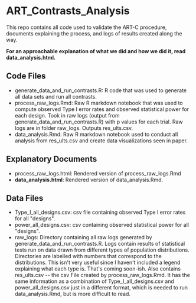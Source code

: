 # ART_Contrasts_Analysis
This repo contains all code used to validate the ART-C procedure, documents explaining the process, and logs of results created along the way.

**For an approachable explanation of what we did and how we did it, read data_analysis.html.**

## Code Files
* generate_data_and_run_contrasts.R: R code that was used to generate all data sets and run all contrasts.
* process_raw_logs.Rmd: Raw R markdown notebook that was used to compute observed Type I error rates and observed statistical power for each design.
Took in raw logs (output from generate_data_and_run_contrasts.R) with p values for each trial. Raw logs are in folder raw_logs. 
Outputs res_ults.csv.
* data_analysis.Rmd: Raw R markdown notebook used to conduct all analysis from res_ults.csv and create data visualizations seen in paper.

## Explanatory Documents
* process_raw_logs.html: Rendered version of process_raw_logs.Rmd
* **data_analysis.html**: Rendered version of data_analysis.Rmd.

## Data Files
* Type_I_all_designs.csv: csv file containing observed Type I error rates for all "designs".
* power_all_designs.csv: csv containing observed statistical power for all "designs".
* raw_logs: Directory containing all raw logs generated by generate_data_and_run_contrasts.R.
Logs contain results of statistical tests run on data drawn from different types of population distributions.
Directories are labelled with numbers that correspond to the distributions. This isn't very useful since I haven't included a legend explaining what each type is. That's coming soon-ish.
Also contains res_ults.csv -- the csv File created by process_raw_logs.Rmd. It has the same information as a combination of Type_I_all_designs.csv and power_all_designs.csv just in a different format, which is needed to run data_analysis.Rmd, but is more difficult to read.

